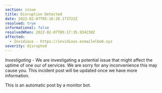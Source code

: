 ```yaml
---
section: issue
title: Disruption Detected
date: 2022-02-07T05:16:28.173722Z
resolved: true
informational: false
resolvedWhen: 2022-02-07T05:17:35.934230Z
affected:
  - Invidious - https://invidious.esmailelbob.xyz
severity: disrupted
---
```

*Investigating* - We are investigating a potential issue that might affect the uptime of one our of services. We are sorry for any inconvenience this may cause you. This incident post will be updated once we have more information.

This is an automatic post by a monitor bot.
        
